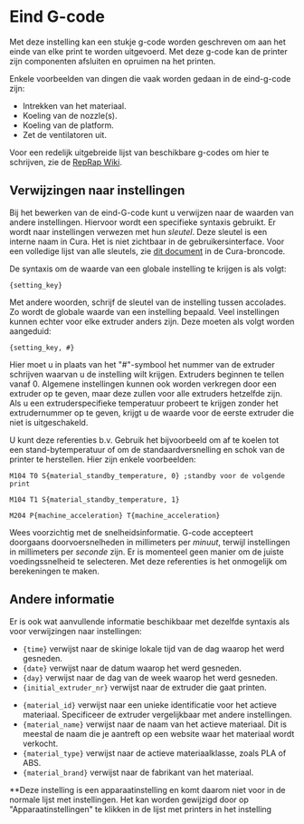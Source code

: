 Eind G-code
====
Met deze instelling kan een stukje g-code worden geschreven om aan het einde van elke print te worden uitgevoerd. Met deze g-code kan de printer zijn componenten afsluiten en opruimen na het printen.

Enkele voorbeelden van dingen die vaak worden gedaan in de eind-g-code zijn:

* Intrekken van het materiaal.
* Koeling van de nozzle(s).
* Koeling van de platform.
* Zet de ventilatoren uit.

Voor een redelijk uitgebreide lijst van beschikbare g-codes om hier te schrijven, zie de [RepRap Wiki](https://reprap.org/wiki/G-code).

Verwijzingen naar instellingen
----
Bij het bewerken van de eind-G-code kunt u verwijzen naar de waarden van andere instellingen. Hiervoor wordt een specifieke syntaxis gebruikt. Er wordt naar instellingen verwezen met hun *sleutel*. Deze sleutel is een interne naam in Cura. Het is niet zichtbaar in de gebruikersinterface. Voor een volledige lijst van alle sleutels, zie [dit document](https://github.com/Ultimaker/Cura/blob/master/resources/definitions/fdmprinter.def.json) in de Cura-broncode.

De syntaxis om de waarde van een globale instelling te krijgen is als volgt:

`{setting_key}`

Met andere woorden, schrijf de sleutel van de instelling tussen accolades. Zo wordt de globale waarde van een instelling bepaald. Veel instellingen kunnen echter voor elke extruder anders zijn. Deze moeten als volgt worden aangeduid:

`{setting_key, #}`

Hier moet u in plaats van het "#"-symbool het nummer van de extruder schrijven waarvan u de instelling wilt krijgen. Extruders beginnen te tellen vanaf 0. Algemene instellingen kunnen ook worden verkregen door een extruder op te geven, maar deze zullen voor alle extruders hetzelfde zijn. Als u een extruderspecifieke temperatuur probeert te krijgen zonder het extrudernummer op te geven, krijgt u de waarde voor de eerste extruder die niet is uitgeschakeld.

U kunt deze referenties b.v. Gebruik het bijvoorbeeld om af te koelen tot een stand-bytemperatuur of om de standaardversnelling en schok van de printer te herstellen. Hier zijn enkele voorbeelden:

`M104 T0 S{material_standby_temperature, 0} ;standby voor de volgende print`

`M104 T1 S{material_standby_temperature, 1}`

`M204 P{machine_acceleration} T{machine_acceleration}`

Wees voorzichtig met de snelheidsinformatie. G-code accepteert doorgaans doorvoersnelheden in millimeters per *minuut*, terwijl instellingen in millimeters per *seconde* zijn. Er is momenteel geen manier om de juiste voedingssnelheid te selecteren. Met deze referenties is het onmogelijk om berekeningen te maken.

Andere informatie
----
Er is ook wat aanvullende informatie beschikbaar met dezelfde syntaxis als voor verwijzingen naar instellingen:

* `{time}` verwijst naar de skinige lokale tijd van de dag waarop het werd gesneden.
* `{date}` verwijst naar de datum waarop het werd gesneden.
* `{day}` verwijst naar de dag van de week waarop het werd gesneden.
* `{initial_extruder_nr}` verwijst naar de extruder die gaat printen.
<!--if cura_version>=4.12-->
* `{material_id}` verwijst naar een unieke identificatie voor het actieve materiaal. Specificeer de extruder vergelijkbaar met andere instellingen.
* `{material_name}` verwijst naar de naam van het actieve materiaal. Dit is meestal de naam die je aantreft op een website waar het materiaal wordt verkocht.
* `{material_type}` verwijst naar de actieve materiaalklasse, zoals PLA of ABS.
* `{material_brand}` verwijst naar de fabrikant van het materiaal.
<!--endif-->

**Deze instelling is een apparaatinstelling en komt daarom niet voor in de normale lijst met instellingen. Het kan worden gewijzigd door op "Apparaatinstellingen" te klikken in de lijst met printers in het instelling